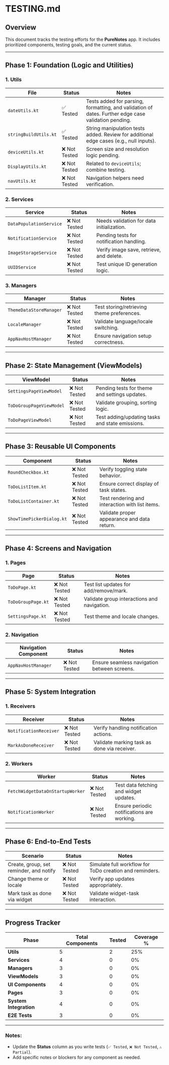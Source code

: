 # TESTING.md

## Overview

This document tracks the testing efforts for the **PureNotes** app. It includes prioritized
components, testing goals, and the current status.

---

## Phase 1: Foundation (Logic and Utilities)

### **1. Utils**

| File                  | Status       | Notes                                                                                               |
|-----------------------|--------------|-----------------------------------------------------------------------------------------------------|
| `dateUtils.kt`        | ✅ Tested     | Tests added for parsing, formatting, and validation of dates. Further edge case validation pending. |
| `stringBuildUtils.kt` | ✅ Tested     | String manipulation tests added. Review for additional edge cases (e.g., null inputs).              |
| `deviceUtils.kt`      | ❌ Not Tested | Screen size and resolution logic pending.                                                           |
| `DisplayUtils.kt`     | ❌ Not Tested | Related to `deviceUtils`; combine testing.                                                          |
| `navUtils.kt`         | ❌ Not Tested | Navigation helpers need verification.                                                               |

### **2. Services**

| Service                 | Status       | Notes                                     |
|-------------------------|--------------|-------------------------------------------|
| `DataPopulationService` | ❌ Not Tested | Needs validation for data initialization. |
| `NotificationService`   | ❌ Not Tested | Pending tests for notification handling.  |
| `ImageStorageService`   | ❌ Not Tested | Verify image save, retrieve, and delete.  |
| `UUIDService`           | ❌ Not Tested | Test unique ID generation logic.          |

### **3. Managers**

| Manager                 | Status       | Notes                                      |
|-------------------------|--------------|--------------------------------------------|
| `ThemeDataStoreManager` | ❌ Not Tested | Test storing/retrieving theme preferences. |
| `LocaleManager`         | ❌ Not Tested | Validate language/locale switching.        |
| `AppNavHostManager`     | ❌ Not Tested | Ensure navigation setup correctness.       |

---

## Phase 2: State Management (ViewModels)

| ViewModel                | Status       | Notes                                           |
|--------------------------|--------------|-------------------------------------------------|
| `SettingsPageViewModel`  | ❌ Not Tested | Pending tests for theme and settings updates.   |
| `ToDoGroupPageViewModel` | ❌ Not Tested | Validate grouping, sorting logic.               |
| `ToDoPageViewModel`      | ❌ Not Tested | Test adding/updating tasks and state emissions. |

---

## Phase 3: Reusable UI Components

| Component                 | Status       | Notes                                           |
|---------------------------|--------------|-------------------------------------------------|
| `RoundCheckbox.kt`        | ❌ Not Tested | Verify toggling state behavior.                 |
| `ToDoListItem.kt`         | ❌ Not Tested | Ensure correct display of task states.          |
| `ToDoListContainer.kt`    | ❌ Not Tested | Test rendering and interaction with list items. |
| `ShowTimePickerDialog.kt` | ❌ Not Tested | Validate proper appearance and data return.     |

---

## Phase 4: Screens and Navigation

### **1. Pages**

| Page               | Status       | Notes                                       |
|--------------------|--------------|---------------------------------------------|
| `ToDoPage.kt`      | ❌ Not Tested | Test list updates for add/remove/mark.      |
| `ToDoGroupPage.kt` | ❌ Not Tested | Validate group interactions and navigation. |
| `SettingsPage.kt`  | ❌ Not Tested | Test theme and locale changes.              |

### **2. Navigation**

| Navigation Component | Status       | Notes                                       |
|----------------------|--------------|---------------------------------------------|
| `AppNavHostManager`  | ❌ Not Tested | Ensure seamless navigation between screens. |

---

## Phase 5: System Integration

### **1. Receivers**

| Receiver               | Status       | Notes                                       |
|------------------------|--------------|---------------------------------------------|
| `NotificationReceiver` | ❌ Not Tested | Verify handling notification actions.       |
| `MarkAsDoneReceiver`   | ❌ Not Tested | Validate marking task as done via receiver. |

### **2. Workers**

| Worker                           | Status       | Notes                                      |
|----------------------------------|--------------|--------------------------------------------|
| `FetchWidgetDataOnStartupWorker` | ❌ Not Tested | Test data fetching and widget updates.     |
| `NotificationWorker`             | ❌ Not Tested | Ensure periodic notifications are working. |

---

## Phase 6: End-to-End Tests

| Scenario                                | Status       | Notes                                                   |
|-----------------------------------------|--------------|---------------------------------------------------------|
| Create, group, set reminder, and notify | ❌ Not Tested | Simulate full workflow for ToDo creation and reminders. |
| Change theme or locale                  | ❌ Not Tested | Verify app updates appropriately.                       |
| Mark task as done via widget            | ❌ Not Tested | Validate widget-task interaction.                       |

---

## Progress Tracker

| Phase                  | Total Components | Tested | Coverage % |
|------------------------|------------------|--------|------------|
| **Utils**              | 5                | 2      | 25%        |
| **Services**           | 4                | 0      | 0%         |
| **Managers**           | 3                | 0      | 0%         |
| **ViewModels**         | 3                | 0      | 0%         |
| **UI Components**      | 4                | 0      | 0%         |
| **Pages**              | 3                | 0      | 0%         |
| **System Integration** | 4                | 0      | 0%         |
| **E2E Tests**          | 3                | 0      | 0%         |

---

### Notes:

- Update the **Status** column as you write tests (`✅ Tested`, `❌ Not Tested`, `⚠️ Partial`).
- Add specific notes or blockers for any component as needed.
